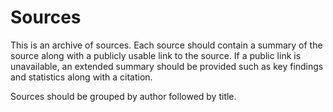 # Sources

This is an archive of sources. Each source should contain a summary of the source along with a publicly usable link to the source. If a public link is unavailable, an extended summary should be provided such as key findings and statistics along with a citation.

Sources should be grouped by author followed by title.
